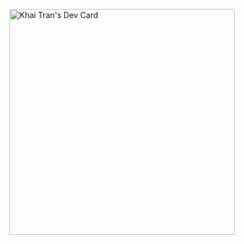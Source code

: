 <a href="https://app.daily.dev/LEO_TranKhai"><img src="https://api.daily.dev/devcards/729f8c8bb66e4d6fa0272db2e4e63b2d.png?r=yng" width="400" alt="Khai Tran's Dev Card"/></a>
